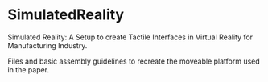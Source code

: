 # SimulatedReality
Simulated Reality: A Setup to create Tactile Interfaces in Virtual Reality for Manufacturing Industry.

Files and basic assembly guidelines to recreate the moveable platform used in the paper.
